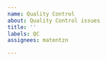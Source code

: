 ```yaml
---
name: Quality Control
about: Quality Control issues
title: ''
labels: QC
assignees: matentzn 

---
```



